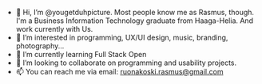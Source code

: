 - 👋 Hi, I’m @yougetduhpicture. Most people know me as Rasmus, though. I'm a Business Information Technology graduate from Haaga-Helia. And work currently with Us.
- 👀 I’m interested in programming, UX/UI design, music, branding, photography...
- 🌱 I’m currently learning Full Stack Open
- 💞️ I’m looking to collaborate on programming and usability projects.
- 📫 You can reach me via email: ruonakoski.rasmus@gmail.com

<!---
yougetduhpicture/yougetduhpicture is a ✨ special ✨ repository because its `README.md` (this file) appears on your GitHub profile.
You can click the Preview link to take a look at your changes.
--->
